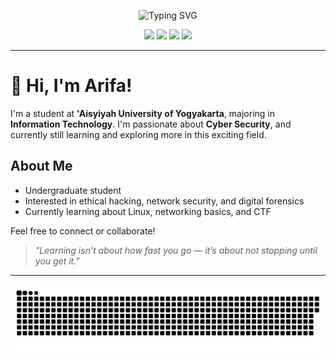 <p align="center">
  <img src="https://readme-typing-svg.herokuapp.com/?size=30&center=true&vCenter=true&width=450&lines=Hello,+World!" alt="Typing SVG" /> 
</p>

<!-- Badge Info -->
<p align="center">
  <a href="#"><img src="https://img.shields.io/badge/University-'Aisyiyah%20Yogyakarta-007BFF?style=flat-square"></a>
  <a href="#"><img src="https://img.shields.io/badge/Major-Information%20Technology-28a745?style=flat-square"></a>
  <a href="#"><img src="https://img.shields.io/badge/Focus-Cybersecurity-red?style=flat-square"></a>
  <a href="#"><img src="https://img.shields.io/badge/Status-Learning-FFA500?style=flat-square"></a>
</p>

---

# 👋 Hi, I'm Arifa!
I'm a student at **'Aisyiyah University of Yogyakarta**, majoring in **Information Technology**.
I'm passionate about **Cyber Security**, and currently still learning and exploring more in this exciting field.

## About Me
- Undergraduate student
- Interested in ethical hacking, network security, and digital forensics
- Currently learning about Linux, networking basics, and CTF


Feel free to connect or collaborate!

> *"Learning isn’t about how fast you go — it’s about not stopping until you get it."*
---

![Snake animation](https://raw.githubusercontent.com/arifaftr/snk/output/github-contribution-grid-snake.svg)


